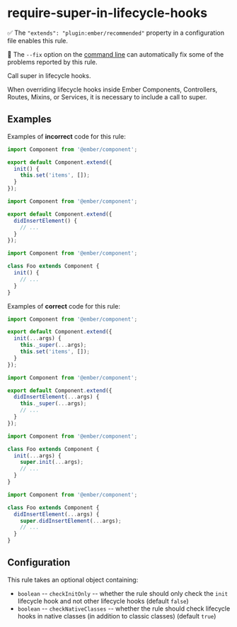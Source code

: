 # require-super-in-lifecycle-hooks

:white_check_mark: The `"extends": "plugin:ember/recommended"` property in a configuration file enables this rule.

:wrench: The `--fix` option on the [command line](https://eslint.org/docs/user-guide/command-line-interface#fixing-problems) can automatically fix some of the problems reported by this rule.

Call super in lifecycle hooks.

When overriding lifecycle hooks inside Ember Components, Controllers, Routes, Mixins, or Services, it is necessary to include a call to super.

## Examples

Examples of **incorrect** code for this rule:

```javascript
import Component from '@ember/component';

export default Component.extend({
  init() {
    this.set('items', []);
  }
});
```

```javascript
import Component from '@ember/component';

export default Component.extend({
  didInsertElement() {
    // ...
  }
});
```

```javascript
import Component from '@ember/component';

class Foo extends Component {
  init() {
    // ...
  }
}
```

Examples of **correct** code for this rule:

```javascript
import Component from '@ember/component';

export default Component.extend({
  init(...args) {
    this._super(...args);
    this.set('items', []);
  }
});
```

```javascript
import Component from '@ember/component';

export default Component.extend({
  didInsertElement(...args) {
    this._super(...args);
    // ...
  }
});
```

```javascript
import Component from '@ember/component';

class Foo extends Component {
  init(...args) {
    super.init(...args);
    // ...
  }
}
```

```javascript
import Component from '@ember/component';

class Foo extends Component {
  didInsertElement(...args) {
    super.didInsertElement(...args);
    // ...
  }
}
```

## Configuration

This rule takes an optional object containing:

* `boolean` -- `checkInitOnly` -- whether the rule should only check the `init` lifecycle hook and not other lifecycle hooks (default `false`)
* `boolean` -- `checkNativeClasses` -- whether the rule should check lifecycle hooks in native classes (in addition to classic classes) (default `true`)
